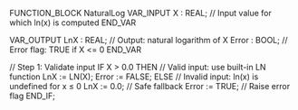 FUNCTION_BLOCK NaturalLog
VAR_INPUT
    X : REAL; // Input value for which ln(x) is computed
END_VAR

VAR_OUTPUT
    LnX   : REAL; // Output: natural logarithm of X
    Error : BOOL; // Error flag: TRUE if X <= 0
END_VAR

// Step 1: Validate input
IF X > 0.0 THEN
    // Valid input: use built-in LN function
    LnX := LN(X);
    Error := FALSE;
ELSE
    // Invalid input: ln(x) is undefined for x ≤ 0
    LnX := 0.0; // Safe fallback
    Error := TRUE; // Raise error flag
END_IF;

